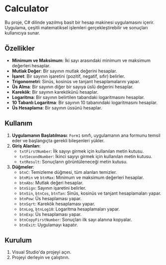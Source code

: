 # Calculator


Bu proje, C# dilinde yazılmış basit bir hesap makinesi uygulamasını içerir. Uygulama, çeşitli matematiksel işlemleri gerçekleştirebilir ve sonuçları kullanıcıya sunar.

## Özellikler

- **Minimum ve Maksimum**: İki sayı arasındaki minimum ve maksimum değerleri hesaplar.
- **Mutlak Değer**: Bir sayının mutlak değerini hesaplar.
- **İşaret**: Bir sayının işaretini (pozitif, negatif, sıfır) belirler.
- **Trigonometri**: Sinüs, kosinüs ve tanjant hesaplamalarını yapar.
- **Üs Alma**: Bir sayının diğer bir sayıya üslü değerini hesaplar.
- **Karekök**: Bir sayının karekökünü hesaplar.
- **Logaritma**: Bir sayının belirtilen tabandaki logaritmasını hesaplar.
- **10 Tabanlı Logaritma**: Bir sayının 10 tabanındaki logaritmasını hesaplar.
- **Üs Hesaplama**: Bir sayının üssünü hesaplar.

## Kullanım

1. **Uygulamanın Başlatılması**: `Form1` sınıfı, uygulamanın ana formunu temsil eder ve başlangıçta gerekli bileşenleri yükler.
2. **Giriş Alanları**:
   - `txtFirstNumber`: İlk sayıyı girmek için kullanılan metin kutusu.
   - `txtSecondNumber`: İkinci sayıyı girmek için kullanılan metin kutusu.
   - `txtResult`: Sonuçların görüntüleneceği metin kutusu.
3. **Düğmeler**:
   - `btnC`: Temizleme düğmesi, tüm alanları temizler.
   - `btnMin` ve `btnMax`: Minimum ve maksimum değerleri hesaplar.
   - `btnAbs`: Mutlak değeri hesaplar.
   - `btnSign`: Sayının işaretini belirler.
   - `btnSin`, `btnCos`, `btnTan`: Sinüs, kosinüs ve tanjant hesaplamaları yapar.
   - `btnPow`: Üs hesaplaması yapar.
   - `btnSqrt`: Karekök hesaplaması yapar.
   - `btnLog`, `btnLog10`: Logaritma hesaplamaları yapar.
   - `btnExp`: Üs hesaplaması yapar.
   - `btnCopyFirstNumber`: Sonuçları ilk sayı alanına kopyalar.
   - `btnExit`: Uygulamayı kapatır.

## Kurulum

1. Visual Studio'da projeyi açın.
2. Projeyi derleyin ve çalıştırın.
